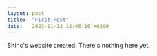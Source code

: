```yaml
---
layout: post
title:  "First Post"
date:   2023-11-12 12:46:16 +0200
---
```


Shinc's website created. There's nothing here yet.